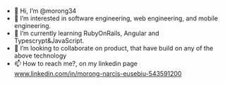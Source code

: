 - 👋 Hi, I’m @morong34
- 👀 I’m interested in software engineering, web engineering, and mobile engineering.
- 🌱 I’m currently learning RubyOnRails, Angular and Typescrypt&JavaScript.
- 💞️ I’m looking to collaborate on product, that have build on any of the above technology
- 📫 How to reach me?, on my linkedin page www.linkedin.com/in/morong-narcis-eusebiu-543591200

<!---
morong34/morong34 is a ✨ special ✨ repository because its `README.md` (this file) appears on your GitHub profile.
You can click the Preview link to take a look at your changes.
--->
